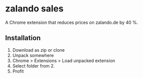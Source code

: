 # zalando sales

A Chrome extension that reduces prices on zalando.de by 40 %.

## Installation

1. Download as zip or clone
2. Unpack somewhere
3. Chrome > Extensions > Load unpacked extension
4. Select folder from 2.
5. Profit
